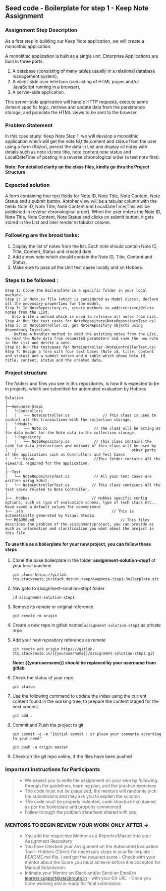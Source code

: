 ## Seed code - Boilerplate for step 1 - Keep Note Assignment

### Assignment Step Description

As a first step in building our Keep Note application, we will create a monolithic application. 

A monolithic application is built as a single unit. Enterprise Applications are built in three parts: 
1. A database (consisting of many tables usually in a relational database management system), 
2. A client-side user interface (consisting of HTML pages and/or JavaScript running in a browser), 
3. A server-side application. 

This server-side application will handle HTTP requests, execute some domain specific logic, retrieve and update data from the persistence storage, and populate the HTML views to be sent to the browser. 

### Problem Statement

In this case study: Keep Note Step 1, we will develop a monolithic application which will get the note Id,title,content and status from the user using a form (Razor), persist the data in List and display all notes with details such as note id,note title, note content,note status and LocalDateTime of posting in a reverse chronological order (a test note first).

**Note: For detailed clarity on the class files, kindly go thru the Project Structure**
### Expected solution
 A form containing four text fields for Note ID, Note Title, Note Content, Note Status and a submit button. Antoher view will be a tabular column with the fields Note ID, Note Title, Note Content and LocalDateTime(This will be published in reverse chronological order). 
 When the user enters the Note ID, Note Title, Note Content, Note Status and clicks on submit button, it gets stored in the List and later render in tabular column.
 
### Following are the broad tasks:
1. Display the list of notes from the list. Each note should contain Note ID, Title, Content, Status and created date. 
2. Add a new note which should contain the Note ID, Title, Content and Status.
3. Make sure to pass all the Unit test cases locally and on Hobbes.

### Steps to be followed :

    Step 1: Clone the boilerplate in a specific folder in your local machine.
    Step 2: In Note.cs file (which is considered as Model class), declare all the necessary properties for the model.
    Step 3: In NoteRepository.cs, create methods to add/retrieve/delete notes from the List. 
       Also Write a method which is used to retrieve all notes from List.
    Step 4: Run the test cases for NoteRepository(NoteRepositoryTest.cs)
    Step 5: In NoteController.cs, get NoteRepository objects using dependency Injection.
    	Define a handler method to read the existing notes from the List, to read the Note data from requested parameters and save the new note in the List and delete a note.
    Step 6: Run the testcases for NoteController (NoteControllerTest.cs)
    Step 7: Design a form with four text boxes (Note id, title, content and status) and a submit button and A table which shows Note id, title, content, status and the created date.

### Project structure

The folders and files you see in this repositories, is how it is expected to be in projects, which are submitted for automated evaluation by Hobbes

    Solution
	|
	├──Keepnote-Step1
	|	└─Controllers
	|	|	└── NoteController.cs 		        // This class is used to control all the transactions with the collection storage.
	|	└─Models
	|	|	└── Note.cs                    	// The class will be acting as the data model for the Note data in the collection storage. 
	|	└─Repository
	|	|	└── NoteRepository.cs          	// This class contains the code for data interactions and methods of this class will be used by  	|   |                                                    other parts of the applications such as Controllers and Test Cases               
	|   └── Views							//This folder contains all the views/ui required for the application.
	|
	├──Test
	|	└── NoteRepositoryTest.cs       	// All your test cases are written using XUnit.
	|	└── NoteControllerTest.cs  		   // This class contaions all the test cases related to Note Controller.
	|
	├── .hobbes   			               // Hobbes specific config options, such as type of evaluation schema, type of tech stack etc., Have saved a default values for convenience
	├── .sln			                            // This is automatically generated by Visual Studio.
	└── README.md  		                    	        // This files describes the problem of the assignment/project, you can provide as much as information and clarification you want about the project in this file


#### To use this as a boilerplate for your new project, you can follow these steps

1. Clone the base boilerplate in the folder **assignment-solution-step1** of your local machine
     
    `git clone https://gitlab-cts.stackroute.in/stack_dotnet_keep/KeepNote-Step1-Boilerplate.git`

2. Navigate to assignment-solution-step1 folder

    `cd assignment-solution-step1`

3. Remove its remote or original reference

     `git remote rm origin`

4. Create a new repo in gitlab named `assignment-solution-step1` as private repo

5. Add your new repository reference as remote

     `git remote add origin https://gitlab-cts.stackroute.in/{{yourusername}}/assignment-solution-step1.git`

     **Note: {{yourusername}} should be replaced by your username from gitlab**

5. Check the status of your repo 
     
     `git status`

6. Use the following command to update the index using the current content found in the working tree, to prepare the content staged for the next commit.

     `git add .`
 
7. Commit and Push the project to git

     `git commit -a -m "Initial commit | or place your comments according to your need"`

     `git push -u origin master`

8. Check on the git repo online, if the files have been pushed

### Important instructions for Participants
> - We expect you to write the assignment on your own by following through the guidelines, learning plan, and the practice exercises
> - The code must not be plagirized, the mentors will randomly pick the submissions and may ask you to explain the solution
> - The code must be properly indented, code structure maintained as per the boilerplate and properly commented
> - Follow through the problem statement shared with you

### MENTORS TO BEGIN REVIEW YOUR WORK ONLY AFTER ->
> - You add the respective Mentor as a Reporter/Master into your Assignment Repository
> - You have checked your Assignment on the Automated Evaluation Tool - Hobbes (Check for necessary steps in your Boilerplate - README.md file. ) and got the required score - Check with your mentor about the Score you must achieve before it is accepted for Manual Submission.
> - Intimate your Mentor on Slack and/or Send an Email to learner.support@stackroute.in - with your Git URL - Once you done working and is ready for final submission.